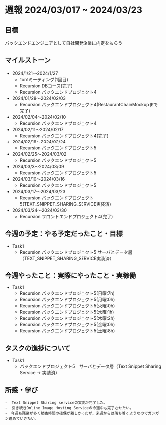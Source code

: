 # 週報 2024/03/017 ~ 2024/03/23

## 目標
バックエンドエンジニアとして自社開発企業に内定をもらう

## マイルストーン
- 2024/1/21〜2024/1/27
    - 1on1ミーティング(1回目)
    - Recursion DBコース(完了)
    - Recursion バックエンドプロジェクト4
- 2024/01/28〜2024/02/03
    - Recursion バックエンドプロジェクト4(RestaurantChainMockupまで完了)
- 2024/02/04〜2024/02/10
    - Recursion バックエンドプロジェクト4
- 2024/02/11〜2024/02/17
    - Recursion バックエンドプロジェクト4(完了)
- 2024/02/18〜2024/02/24
    - Recursion バックエンドプロジェクト5
- 2024/02/25〜2024/03/02
    - Recursion バックエンドプロジェクト5
- 2024/03/3〜2024/03/09
    - Recursion バックエンドプロジェクト5
- 2024/03/10〜2024/03/16
    - Recursion バックエンドプロジェクト5
- 2024/03/17〜2024/03/23
    - Recursion バックエンドプロジェクト5(TEXT_SNIPPET_SHARING_SERVICE実装済)
- 2024/03/24〜2024/03/30
    - Recursion フロントエンドプロジェクト4(完了)
## 今週の予定：やる予定だったこと・目標
- Task1
    - Recursion バックエンドプロジェクト5 サーバとデータ層（TEXT_SNIPPET_SHARING_SERVICE実装済）


## 今週やったこと：実際にやったこと・実稼働
- Task1
    - Recursion バックエンドプロジェクト5(日曜:7h)
    - Recursion バックエンドプロジェクト5(月曜:0h)
    - Recursion バックエンドプロジェクト5(火曜:0h)
    - Recursion バックエンドプロジェクト5(水曜:1h)
    - Recursion バックエンドプロジェクト5(木曜:2h)
    - Recursion バックエンドプロジェクト5(金曜:0h)
    - Recursion バックエンドプロジェクト5(土曜:8h)

## タスクの進捗について
- Task1
    - バックエンドプロジェクト5　サーバとデータ層（Text Snippet Sharing Service → 実装済）

## 所感・学び
    -  Text Snippet Sharing serviceの実装が完了した。
    -  引き続きOnline_Image Hosting Serviceの今週中も完了させたい。
    -　今週も残業が多く勉強時間の確保が難しかったが、来週からは落ち着くようなのでガンガン進めていきたい。


